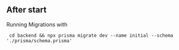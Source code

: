 
## After start
Running Migrations with

```
 cd backend && npx prisma migrate dev --name initial --schema './prisma/schema.prisma'

```